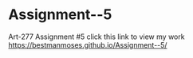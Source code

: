 # Assignment--5
Art-277 Assignment #5 
click this link to view my work 
 https://bestmanmoses.github.io/Assignment--5/
